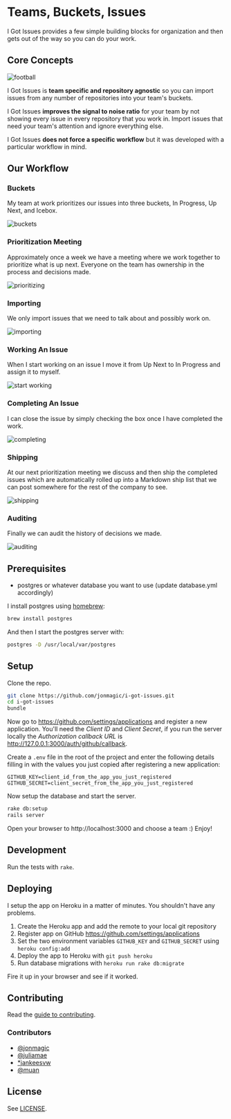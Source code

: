 # Teams, Buckets, Issues

I Got Issues provides a few simple building blocks for organization and then gets out of the way so you can do your work.

## Core Concepts

![football](http://f.cl.ly/items/0u2T313B0I0X0O0E1p08/Screen%20Recording%202014-11-11%20at%2011.05%20PM.gif)

I Got Issues is **team specific and repository agnostic** so you can import issues from any number of repositories into your team's buckets.

I Got Issues **improves the signal to noise ratio** for your team by not showing every issue in every repository that you work in. Import issues that need your team's attention and ignore everything else.

I Got Issues **does not force a specific workflow** but it was developed with a particular workflow in mind.

## Our Workflow

### Buckets

My team at work prioritizes our issues into three buckets, In Progress, Up Next, and Icebox.

![buckets](http://cl.ly/image/0j2B0f0I3H2H/Issues.jpg)

### Prioritization Meeting

Approximately once a week we have a meeting where we work together to prioritize what is up next. Everyone on the team has ownership in the process and decisions made.

![prioritizing](http://cl.ly/image/0e0l3M06452S/prioritize.gif)

### Importing

We only import issues that we need to talk about and possibly work on.

![importing](http://cl.ly/image/0m0T1P3z0m1s/importing.gif)

### Working An Issue

When I start working on an issue I move it from Up Next to In Progress and assign it to myself.

![start working](http://cl.ly/image/2a2D300H353X/start%20working.gif)

### Completing An Issue

I can close the issue by simply checking the box once I have completed the work.

![completing](http://cl.ly/image/1i1V0d2q3X1T/completing.gif)

### Shipping

At our next prioritization meeting we discuss and then ship the completed issues which are automatically rolled up into a Markdown ship list that we can post somewhere for the rest of the company to see.

![shipping](http://cl.ly/image/0u3M1J3m3O3k/shipping.gif)

### Auditing

Finally we can audit the history of decisions we made.

![auditing](http://cl.ly/image/1E2s0o0G0O12/auditing.gif)

## Prerequisites

* postgres or whatever database you want to use (update database.yml accordingly)

I install postgres using [homebrew](http://brew.sh/):

```bash
brew install postgres
```

And then I start the postgres server with:

```bash
postgres -D /usr/local/var/postgres
```

## Setup

Clone the repo.

```bash
git clone https://github.com/jonmagic/i-got-issues.git
cd i-got-issues
bundle
```

Now go to https://github.com/settings/applications and register a new application. You'll need the *Client ID* and *Client Secret*, if you run the server locally the *Authorization callback URL* is http://127.0.0.1:3000/auth/github/callback.

Create a `.env` file in the root of the project and enter the following details filling in with the values you just copied after registering a new application:

```
GITHUB_KEY=client_id_from_the_app_you_just_registered
GITHUB_SECRET=client_secret_from_the_app_you_just_registered
```

Now setup the database and start the server.

```bash
rake db:setup
rails server
```

Open your browser to http://localhost:3000 and choose a team :) Enjoy!

## Development

Run the tests with `rake`.

## Deploying

I setup the app on Heroku in a matter of minutes. You shouldn't have any problems.

1. Create the Heroku app and add the remote to your local git repository
1. Register app on GitHub https://github.com/settings/applications
1. Set the two environment variables `GITHUB_KEY` and `GITHUB_SECRET` using `heroku config:add`
1. Deploy the app to Heroku with `git push heroku`
1. Run database migrations with `heroku run rake db:migrate`

Fire it up in your browser and see if it worked.

## Contributing

Read the [guide to contributing](https://github.com/jonmagic/i-got-issues/blob/master/CONTRIBUTING.md).

### Contributors

* [@jonmagic](https://github.com/jonmagic)
* [@juliamae](https://github.com/juliamae)
* [*jankeesvw](https://github.com/jankeesvw)
* [@muan](https://github.com/muan)

## License

See [LICENSE](https://github.com/jonmagic/i-got-issues/blob/master/LICENSE).

